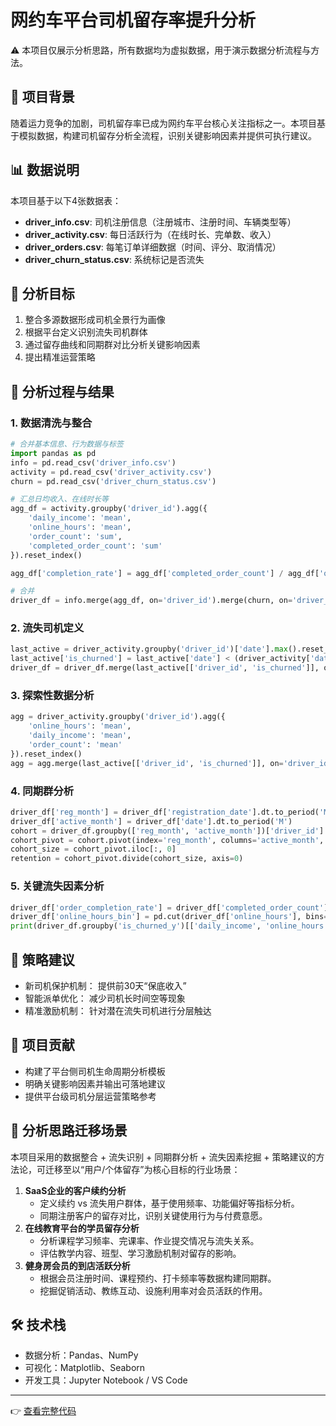 # 网约车平台司机留存率提升分析

 ⚠️ 本项目仅展示分析思路，所有数据均为虚拟数据，用于演示数据分析流程与方法。

## 📌 项目背景

随着运力竞争的加剧，司机留存率已成为网约车平台核心关注指标之一。本项目基于模拟数据，构建司机留存分析全流程，识别关键影响因素并提供可执行建议。

## 📊 数据说明

本项目基于以下4张数据表：

- **driver_info.csv**: 司机注册信息（注册城市、注册时间、车辆类型等）  
- **driver_activity.csv**: 每日活跃行为（在线时长、完单数、收入）  
- **driver_orders.csv**: 每笔订单详细数据（时间、评分、取消情况）  
- **driver_churn_status.csv**: 系统标记是否流失

## 🎯 分析目标

1. 整合多源数据形成司机全景行为画像  
2. 根据平台定义识别流失司机群体  
3. 通过留存曲线和同期群对比分析关键影响因素  
4. 提出精准运营策略

## 🧩 分析过程与结果

### 1. 数据清洗与整合
```python
# 合并基本信息、行为数据与标签
import pandas as pd
info = pd.read_csv('driver_info.csv')
activity = pd.read_csv('driver_activity.csv')
churn = pd.read_csv('driver_churn_status.csv')

# 汇总日均收入、在线时长等
agg_df = activity.groupby('driver_id').agg({
    'daily_income': 'mean',
    'online_hours': 'mean',
    'order_count': 'sum',
    'completed_order_count': 'sum'
}).reset_index()

agg_df['completion_rate'] = agg_df['completed_order_count'] / agg_df['order_count']

# 合并
driver_df = info.merge(agg_df, on='driver_id').merge(churn, on='driver_id')
```

### 2. 流失司机定义
```python
last_active = driver_activity.groupby('driver_id')['date'].max().reset_index()
last_active['is_churned'] = last_active['date'] < (driver_activity['date'].max() - pd.Timedelta(days=30))
driver_df = driver_df.merge(last_active[['driver_id', 'is_churned']], on='driver_id', how='left')
```

### 3. 探索性数据分析
```python
agg = driver_activity.groupby('driver_id').agg({
    'online_hours': 'mean',
    'daily_income': 'mean',
    'order_count': 'mean'
}).reset_index()
agg = agg.merge(last_active[['driver_id', 'is_churned']], on='driver_id')
```

### 4. 同期群分析
```python
driver_df['reg_month'] = driver_df['registration_date'].dt.to_period('M')
driver_df['active_month'] = driver_df['date'].dt.to_period('M')
cohort = driver_df.groupby(['reg_month', 'active_month'])['driver_id'].nunique().reset_index()
cohort_pivot = cohort.pivot(index='reg_month', columns='active_month', values='driver_id')
cohort_size = cohort_pivot.iloc[:, 0]
retention = cohort_pivot.divide(cohort_size, axis=0)
```

### 5. 关键流失因素分析
```python
driver_df['order_completion_rate'] = driver_df['completed_order_count'] / driver_df['order_count'].replace(0, 1)
driver_df['online_hours_bin'] = pd.cut(driver_df['online_hours'], bins=[0,2,4,6,8,12,24])
print(driver_df.groupby('is_churned_y')[['daily_income', 'online_hours', 'order_completion_rate']].mean())
```

## 🧠 策略建议

- 新司机保护机制： 提供前30天“保底收入”
- 智能派单优化： 减少司机长时间空等现象
- 精准激励机制： 针对潜在流失司机进行分层触达

## 💼 项目贡献

- 构建了平台侧司机生命周期分析模板
- 明确关键影响因素并输出可落地建议
- 提供平台级司机分层运营策略参考

## 🔁 分析思路迁移场景

本项目采用的数据整合 + 流失识别 + 同期群分析 + 流失因素挖掘 + 策略建议的方法论，可迁移至以“用户/个体留存”为核心目标的行业场景：

1. **SaaS企业的客户续约分析**
    - 定义续约 vs 流失用户群体，基于使用频率、功能偏好等指标分析。
    - 同期注册客户的留存对比，识别关键使用行为与付费意愿。
2. **在线教育平台的学员留存分析**
    - 分析课程学习频率、完课率、作业提交情况与流失关系。
    - 评估教学内容、班型、学习激励机制对留存的影响。
3. **健身房会员的到店活跃分析**
    - 根据会员注册时间、课程预约、打卡频率等数据构建同期群。
    - 挖掘促销活动、教练互动、设施利用率对会员活跃的作用。

## 🛠 技术栈

- 数据分析：Pandas、NumPy
- 可视化：Matplotlib、Seaborn
- 开发工具：Jupyter Notebook / VS Code

---

👉 [查看完整代码](../assets/driver-retention-analysis.ipynb)

